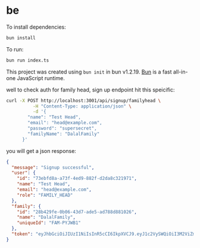 # be

To install dependencies:

```bash
bun install
```

To run:

```bash
bun run index.ts
```

This project was created using `bun init` in bun v1.2.19. [Bun](https://bun.com) is a fast all-in-one JavaScript runtime.

well to check auth for family head, sign up endpoint hit this speicific:

```sh
curl -X POST http://localhost:3001/api/signup/familyhead \
          -H "Content-Type: application/json" \
          -d '{
        "name": "Test Head",
        "email": "head@example.com",
        "password": "supersecret",
        "familyName": "DalalFamily"
      }'
```

you will get a json response:

```json
{
  "message": "Signup successful",
  "user": {
    "id": "73ebfd8a-a73f-4ed9-882f-d2da8c321971",
    "name": "Test Head",
    "email": "head@example.com",
    "role": "FAMILY_HEAD"
  },
  "family": {
    "id": "28b429fe-0b06-43d7-ade5-ad788d881026",
    "name": "DalalFamily",
    "uniqueId": "FAM-PYJWB1"
  },
  "token": "eyJhbGciOiJIUzI1NiIsInR5cCI6IkpXVCJ9.eyJ1c2VySWQiOiI3M2ViZmQ4YS1hNzNmLTRlZDktODgyZi1kMmRhOGMzMjE5NzEiLCJyb2xlIjoiRkFNSUxZX0hFQUQiLCJpYXQiOjE3NjE5MzY1NzYsImV4cCI6MTc2MjU0MTM3Nn0.MkVI2yqjGu8z1_MRVeihqI5_-ccJle4RsYzqVoR4A8s"
}
```
